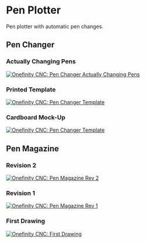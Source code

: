 # Pen Plotter

Pen plotter with automatic pen changes.

## Pen Changer

### Actually Changing Pens
[![Onefinity CNC: Pen Changer Actually Changing Pens](https://i.ytimg.com/vi/fB3MdmB6IyE/0.jpg)](https://youtu.be/fB3MdmB6IyE)

### Printed Template
[![Onefinity CNC: Pen Changer Template](https://i.ytimg.com/vi/G57BDSAIHK0/0.jpg)](https://youtu.be/G57BDSAIHK0)

### Cardboard Mock-Up
[![Onefinity CNC: Pen Changer Template](https://i.ytimg.com/vi/9SE8wsi2Cfs/0.jpg)](https://youtu.be/9SE8wsi2Cfs)

## Pen Magazine

### Revision 2
[![Onefinity CNC: Pen Magazine Rev 2](https://i.ytimg.com/vi/6PFHzWYTS3A/0.jpg)](https://youtu.be/6PFHzWYTS3A)

### Revision 1
[![Onefinity CNC: Pen Magazine Rev 1](https://i.ytimg.com/vi/f_UOvbxFpi8/0.jpg)](https://youtu.be/f_UOvbxFpi8)

### First Drawing
[![Onefinity CNC: First Drawing](https://i.ytimg.com/vi/Iz5abkWTWL4/0.jpg)](https://youtu.be/Iz5abkWTWL4)
